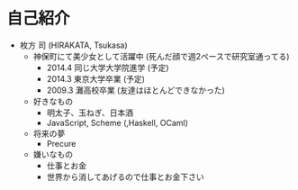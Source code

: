 # 自己紹介

- 枚方 司 (HIRAKATA, Tsukasa)
  - 神保町にて美少女として活躍中 (死んだ顔で週2ペースで研究室通ってる)
    + 2014.4 同じ大学大学院進学 (予定)
    + 2014.3 東京大学卒業 (予定)
    + 2009.3 灘高校卒業 (友達はほとんどできなかった)
  - 好きなもの
    + 明太子、玉ねぎ、日本酒
    + JavaScript, Scheme (,Haskell, OCaml)
  - 将来の夢
    + Precure
  - 嫌いなもの
    + 仕事とお金
    + 世界から消してあげるので仕事とお金下さい
